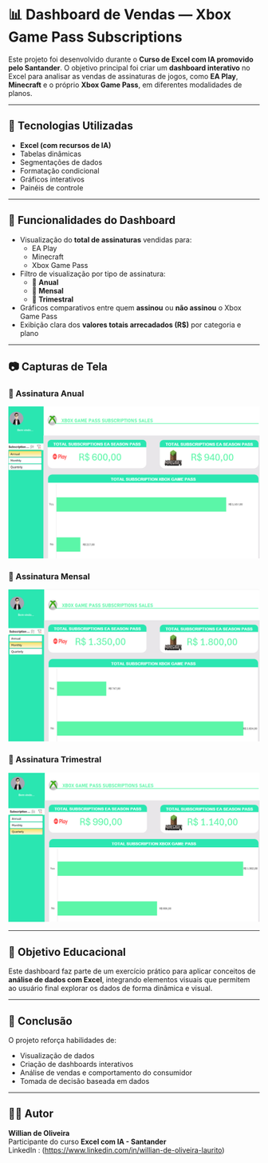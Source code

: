 
# 📊 Dashboard de Vendas — Xbox Game Pass Subscriptions

Este projeto foi desenvolvido durante o **Curso de Excel com IA promovido pelo Santander**. O objetivo principal foi criar um **dashboard interativo** no Excel para analisar as vendas de assinaturas de jogos, como **EA Play**, **Minecraft** e o próprio **Xbox Game Pass**, em diferentes modalidades de planos.

---

## 🧠 Tecnologias Utilizadas

- **Excel (com recursos de IA)**  
- Tabelas dinâmicas  
- Segmentações de dados  
- Formatação condicional  
- Gráficos interativos  
- Painéis de controle

---

## 📌 Funcionalidades do Dashboard

- Visualização do **total de assinaturas** vendidas para:
  - EA Play
  - Minecraft
  - Xbox Game Pass
- Filtro de visualização por tipo de assinatura:
  - 📅 **Anual**
  - 📆 **Mensal**
  - 📣 **Trimestral**
- Gráficos comparativos entre quem **assinou** ou **não assinou** o Xbox Game Pass
- Exibição clara dos **valores totais arrecadados (R$)** por categoria e plano

---

## 📷 Capturas de Tela

### 🔁 Assinatura Anual
![Assinatura Anual](./imagens/Anual.png)

### 🔁 Assinatura Mensal
![Assinatura Mensal](./imagens/Mensal.png)

### 🔁 Assinatura Trimestral
![Assinatura Trimestral](./imagens/Trimestral.png)

---

## 🎯 Objetivo Educacional

Este dashboard faz parte de um exercício prático para aplicar conceitos de **análise de dados com Excel**, integrando elementos visuais que permitem ao usuário final explorar os dados de forma dinâmica e visual.

---

## 🏁 Conclusão

O projeto reforça habilidades de:

- Visualização de dados
- Criação de dashboards interativos
- Análise de vendas e comportamento do consumidor
- Tomada de decisão baseada em dados

---

## 👨‍💻 Autor

**Willian de Oliveira**  
Participante do curso **Excel com IA - Santander**  
LinkedIn : (https://www.linkedin.com/in/willian-de-oliveira-laurito)

